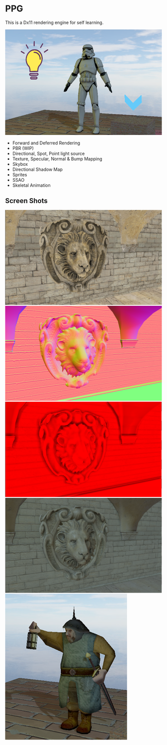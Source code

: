 # PPG

This is a Dx11 rendering engine for self learning.

![alt text](Docs/screenshot.png "Screenshot")

* Forward and Deferred Rendering
* PBR (WIP)
* Directional, Spot, Point light source
* Texture, Specular, Normal & Bump Mapping
* Skybox
* Directional Shadow Map
* Sprites
* SSAO
* Skeletal Animation

## Screen Shots

![alt text](Docs/albedo.png "Albedo")
![alt text](Docs/normal.png "Normal")
![alt text](Docs/ssao.png "SSAO")
![alt text](Docs/colour.png "Colour")
![alt text](Docs/skeletal_anim.png "Skeletal Animation")